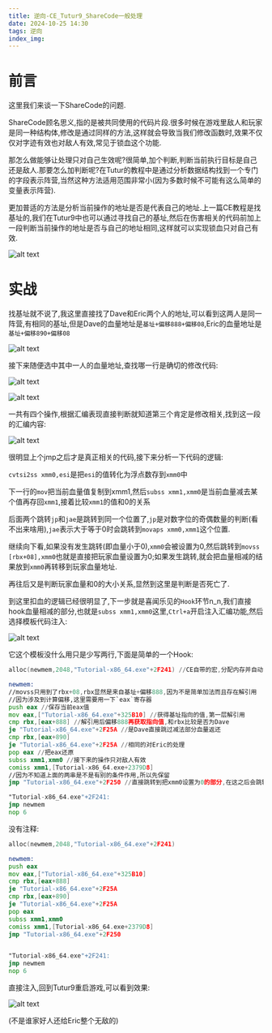```yaml
---
title: 逆向-CE_Tutur9_ShareCode一般处理
date: 2024-10-25 14:30
tags: 逆向
index_img: 
---
```


# 前言

这里我们来谈一下ShareCode的问题.

ShareCode顾名思义,指的是被共同使用的代码片段.很多时候在游戏里敌人和玩家是同一种结构体,修改是通过同样的方法,这样就会导致当我们修改函数时,效果不仅仅对字迹有效也对敌人有效,常见于锁血这个功能.

那怎么做能够让处理只对自己生效呢?很简单,加个判断,判断当前执行目标是自己还是敌人.那要怎么加判断呢?在Tutur的教程中是通过分析数据结构找到一个专门的字段表示阵营,当然这种方法适用范围非常小(因为多数时候不可能有这么简单的变量表示阵营).

更加普适的方法是分析当前操作的地址是否是代表自己的地址.上一篇CE教程是找基址的,我们在Tutur9中也可以通过寻找自己的基址,然后在伤害相关的代码前加上一段判断当前操作的地址是否与自己的地址相同,这样就可以实现锁血只对自己有效.

![alt text](../images/逆向-CE_Tutur9_ShareCode一般处理/image.png)

# 实战

找基址就不说了,我这里直接找了Dave和Eric两个人的地址,可以看到这两人是同一阵营,有相同的基址,但是Dave的血量地址是`基址+偏移888+偏移08`,Eric的血量地址是`基址+偏移890+偏移08`

![alt text](../images/逆向-CE_Tutur9_ShareCode一般处理/image-1.png)

接下来随便选中其中一人的血量地址,查找哪一行是确切的修改代码:

![alt text](../images/逆向-CE_Tutur9_ShareCode一般处理/image-2.png)

![alt text](../images/逆向-CE_Tutur9_ShareCode一般处理/image-3.png)

一共有四个操作,根据汇编表现直接判断就知道第三个肯定是修改相关,找到这一段的汇编内容:

![alt text](../images/逆向-CE_Tutur9_ShareCode一般处理/image-4.png)

很明显上个jmp之后才是真正相关的代码,接下来分析一下代码的逻辑:

`cvtsi2ss xmm0,esi`是把`esi`的值转化为浮点数存到`xmm0`中

下一行的`mov`把当前血量值复制到xmm1,然后`subss xmm1,xmm0`是当前血量减去某个值再存回`xmm1`,接着比较`xmm1`的值和0的关系

后面两个跳转`jp`和`jae`是跳转到同一个位置了,`jp`是对数字位的奇偶数量的判断(看不出来啥用),`jae`表示大于等于0时会跳转到`movaps xmm0,xmm1`这个位置.

继续向下看,如果没有发生跳转(即血量小于0),`xmm0`会被设置为0,然后跳转到`movss [rbx+08],xmm0`也就是直接把玩家血量设置为0;如果发生跳转,就会把血量相减的结果放到`xmm0`再转移到玩家血量地址.

再往后又是判断玩家血量和0的大小关系,显然到这里是判断是否死亡了.

到这里扣血的逻辑已经很明显了,下一步就是喜闻乐见的`Hook`环节n_n,我们直接hook血量相减的部分,也就是`subss xmm1,xmm0`这里,`Ctrl+a`开启注入汇编功能,然后选择模板代码注入:

![alt text](../images/逆向-CE_Tutur9_ShareCode一般处理/image-6.png)

它这个模板没什么用只是少写两行,下面是简单的一个Hook:

```asm
alloc(newmem,2048,"Tutorial-x86_64.exe"+2F241) //CE自带的宏,分配内存并自动设置钩子

newmem:
//movss只用到了rbx+08,rbx显然是来自基址+偏移888,因为不是简单加法而且存在解引用
//因为涉及到计算偏移,这里需要用一下`eax`寄存器
push eax //保存当前eax值
mov eax,["Tutorial-x86_64.exe"+325B10] //获得基址指向的值,第一层解引用
cmp rbx,[eax+888] //解引用后偏移888再获取指向值,和rbx比较是否为Dave
je "Tutorial-x86_64.exe"+2F25A //是Dave直接跳过减法部分血量返还
cmp rbx,[eax+890] 
je "Tutorial-x86_64.exe"+2F25A //相同的对Eric的处理
pop eax //把eax还原
subss xmm1,xmm0 //接下来的操作只对敌人有效
comiss xmm1,[Tutorial-x86_64.exe+2379D8]
//因为不知道上面的两串是不是有别的条件作用,所以先保留
jmp "Tutorial-x86_64.exe"+2F250 //直接跳转到把xmm0设置为0的部分,在这之后会跳转到血量设置为0,实现一击必杀

"Tutorial-x86_64.exe"+2F241:
jmp newmem
nop 6

```

没有注释:

```asm
alloc(newmem,2048,"Tutorial-x86_64.exe"+2F241)

newmem:
push eax
mov eax,["Tutorial-x86_64.exe"+325B10]
cmp rbx,[eax+888]
je "Tutorial-x86_64.exe"+2F25A
cmp rbx,[eax+890]
je "Tutorial-x86_64.exe"+2F25A
pop eax
subss xmm1,xmm0
comiss xmm1,[Tutorial-x86_64.exe+2379D8]
jmp "Tutorial-x86_64.exe"+2F250


"Tutorial-x86_64.exe"+2F241:
jmp newmem
nop 6
```

直接注入,回到Tutur9重启游戏,可以看到效果:

![alt text](../images/逆向-CE_Tutur9_ShareCode一般处理/image-5.png)

(不是谁家好人还给Eric整个无敌的)
